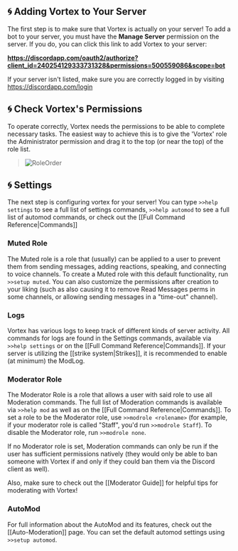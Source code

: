 ## 🌀 Adding Vortex to Your Server
The first step is to make sure that Vortex is actually on your server! To add a bot to your server, you must have the **Manage Server** permission on the server. If you do, you can click this link to add Vortex to your server:

**https://discordapp.com/oauth2/authorize?client_id=240254129333731328&permissions=500559086&scope=bot**

If your server isn't listed, make sure you are correctly logged in by visiting https://discordapp.com/login

## 🌀 Check Vortex's Permissions
To operate correctly, Vortex needs the permissions to be able to complete necessary tasks. The easiest way to achieve this is to give the 'Vortex' role the Administrator permission and drag it to the top (or near the top) of the role list.

> ![RoleOrder](https://i.imgur.com/kJMIG8o.gif)

## 🌀 Settings

The next step is configuring vortex for your server! You can type `>>help settings` to see a full list of settings commands, `>>help automod` to see a full list of automod commands, or check out the [[Full Command Reference|Commands]]

### Muted Role
The Muted role is a role that (usually) can be applied to a user to prevent them from sending messages, adding reactions, speaking, and connecting to voice channels. To create a Muted role with this default functionality, run `>>setup muted`. You can also customize the permissions after creation to your liking (such as also causing it to remove Read Messages perms in some channels, or allowing sending messages in a "time-out" channel). 

### Logs
Vortex has various logs to keep track of different kinds of server activity. All commands for logs are found in the Settings commands, available via `>>help settings` or on the [[Full Command Reference|Commands]]. If your server is utilizing the [[strike system|Strikes]], it is recommended to enable (at minimum) the ModLog.

### Moderator Role
The Moderator Role is a role that allows a user with said role to use all Moderation commands. The full list of Moderation commands is available via `>>help mod` as well as on the [[Full Command Reference|Commands]]. To set a role to be the Moderator role, use `>>modrole <rolename>` (for example, if your moderator role is called "Staff", you'd run `>>modrole Staff`). To disable the Moderator role, run `>>modrole none`. 

If no Moderator role is set, Moderation commands can only be run if the user has sufficient permissions natively (they would only be able to ban someone with Vortex if and only if they could ban them via the Discord client as well).

Also, make sure to check out the [[Moderator Guide]] for helpful tips for moderating with Vortex!

### AutoMod
For full information about the AutoMod and its features, check out the [[Auto-Moderation]] page. You can set the default automod settings using `>>setup automod`.